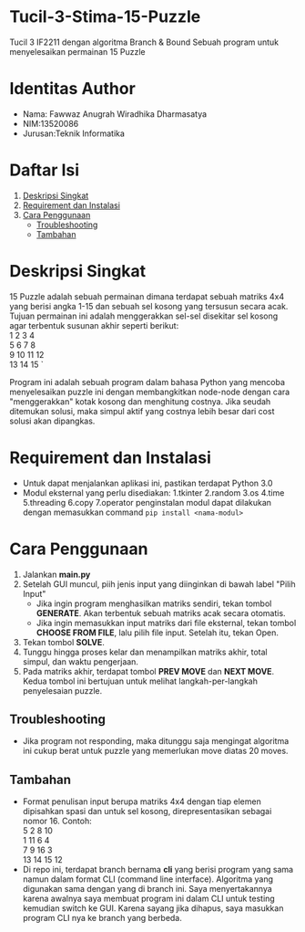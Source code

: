 # Tucil-3-Stima-15-Puzzle
Tucil 3 IF2211 dengan algoritma Branch &amp; Bound
Sebuah program untuk menyelesaikan permainan 15 Puzzle

# Identitas Author
- Nama: Fawwaz Anugrah Wiradhika Dharmasatya
- NIM:13520086
- Jurusan:Teknik Informatika

# Daftar Isi
1. [Deskripsi Singkat](#deskripsi-singkat)
2. [Requirement dan Instalasi](#requirement-dan-instalasi)
3. [Cara Penggunaan](#cara-penggunaan)
   - [Troubleshooting](#troubleshooting)
   - [Tambahan](#tambahan)

# Deskripsi Singkat
15 Puzzle adalah sebuah permainan dimana terdapat sebuah matriks 4x4 yang berisi angka 1-15 dan sebuah sel kosong yang tersusun secara acak. Tujuan permainan ini adalah menggerakkan sel-sel disekitar sel kosong agar terbentuk susunan akhir seperti berikut:
<br/>1  2  3  4
<br/>5  6  7  8
<br/>9  10 11 12
<br/>13 14 15   `

Program ini adalah sebuah program dalam bahasa Python yang mencoba menyelesaikan puzzle ini dengan membangkitkan node-node dengan cara "menggerakkan" kotak kosong dan menghitung costnya. Jika seudah ditemukan solusi, maka simpul aktif yang costnya lebih besar dari cost solusi akan dipangkas.

# Requirement dan Instalasi
- Untuk dapat menjalankan aplikasi ini, pastikan terdapat Python 3.0
- Modul eksternal yang perlu disediakan:
  1.tkinter
  2.random
  3.os
  4.time
  5.threading
  6.copy
  7.operator
  penginstalan  modul dapat dilakukan dengan memasukkan command `pip install <nama-modul>`

# Cara Penggunaan
 1. Jalankan **main.py**
 2. Setelah GUI muncul, piih jenis input yang diinginkan di bawah label "Pilih Input"
    - Jika ingin program menghasilkan matriks sendiri, tekan tombol **GENERATE**. Akan terbentuk sebuah matriks acak secara otomatis.
    - Jika ingin memasukkan input matriks dari file eksternal, tekan tombol **CHOOSE FROM FILE**, lalu pilih file input. Setelah itu, tekan Open.
 3. Tekan tombol **SOLVE**.
 4. Tunggu hingga proses kelar dan menampilkan matriks akhir, total simpul, dan waktu pengerjaan.
 5. Pada matriks akhir, terdapat tombol **PREV MOVE** dan **NEXT MOVE**. Kedua tombol ini bertujuan untuk melihat langkah-per-langkah penyelesaian puzzle.
 

 ## Troubleshooting
 - Jika program not responding, maka ditunggu saja mengingat algoritma ini cukup berat untuk puzzle yang memerlukan move diatas 20 moves.
 ## Tambahan
 - Format penulisan input berupa matriks 4x4 dengan tiap elemen dipisahkan spasi dan untuk sel kosong, direpresentasikan sebagai nomor 16. Contoh:
<br/>5 2 8 10
<br/>1 11 6 4
<br/>7 9 16 3
<br/>13 14 15 12
 - Di repo ini, terdapat branch bernama **cli** yang berisi program yang sama namun dalam format CLI (command line interface). Algoritma yang digunakan sama dengan yang di branch ini. Saya menyertakannya karena awalnya saya membuat program ini dalam CLI untuk testing kemudian switch ke GUI. Karena sayang jika dihapus, saya masukkan program CLI nya ke branch yang berbeda.
